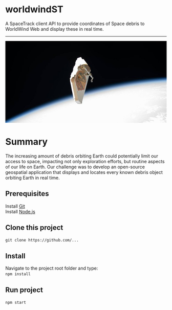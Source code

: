 # worldwindST

A SpaceTrack client API to provide coordinates of Space debris to WorldWind Web and display these in real time.
___

![debris-jpeg](https://github.com/saraivamarco/worldwindST/blob/main/public/debris.jpeg?raw=true)

# Summary
The increasing amount of debris orbiting Earth could potentially limit our access to space, 
impacting not only exploration efforts, but routine aspects of our life on Earth. 
Our challenge was to develop an open-source geospatial application that displays and locates 
every known debris object orbiting Earth in real time.  

## Prerequisites  
Install [Git](https://git-scm.com/downloads)  
Install [Node.js](https://nodejs.org/en/)  

## Clone this project

`git clone https://github.com/...`

## Install
Navigate to the project root folder and type:  
`npm install` 

## Run project
`npm start`

